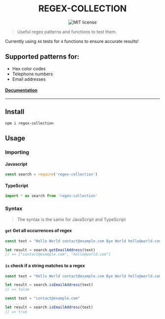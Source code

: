 <h1 align="center"> REGEX-COLLECTION </h1>
<p align="center"> 
  <img src="https://img.shields.io/badge/License-MIT-yellow.svg" alt="MIT license">
</p>



> Useful regex patterns and functions to test them.

Currently using `44` tests for `4` functions to ensure accurate results!

## Supported patterns for:
- Hex color codes
- Telephone numbers
- Email addresses

#### [Documentation](https://1337z.github.io/regex-collection/)

---

## Install

```
npm i regex-collection
```

## Usage

### Importing
#### Javascript
```javascript
const search = require('regex-collection')
```

#### TypeScript
```typescript
import * as search from 'regex-collection'
```

### Syntax
> The syntax is the same for JavaScript and TypeScript

#### `get` Get all occurrences of regex
```javascript
const text = "Hello World contact@example.com Bye World hello@world.com"

let result = search.getEmailAddress(text)
// => ["contact@example.com", "hello@world.com"]
```

#### `is` check if a string matches to a regex
```javascript
const text = "Hello World contact@example.com Bye World hello@world.com"

let result = search.isEmailAddress(text)
// => false
```

```javascript
const text = "contact@example.com"

let result = search.isEmailAddress(text)
// => true
```